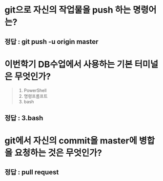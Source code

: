 # git으로 자신의 작업물을 push 하는 명령어는?

## 정답 : git push -u origin master


# 이번학기 DB수업에서 사용하는 기본 터미널은 무엇인가?
> 1. PowerShell
> 2. 명령프롬프트
> 3. bash 

## 정답 : 3.bash

# git에서 자신의 commit을 master에 병합을 요청하는 것은 무엇인가?

## 정답 : pull request